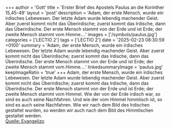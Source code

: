 +++
author = 'Gott'
title = 'Erster Brief des Apostels Paulus an die Korinther 15,45-49'
layout = 'post'
description = 'Adam, der erste Mensch, wurde ein irdisches Lebewesen. Der letzte Adam wurde lebendig machender Geist. Aber zuerst kommt nicht das Überirdische; zuerst kommt das Irdische, dann das Überirdische. Der erste Mensch stammt von der Erde und ist Erde; der zweite Mensch stammt vom Himme....'
images = ['/symbols/paulus.jpg']
categories = ['LECTIO 2']
tags = ['LECTIO 2']
date = '2025-02-23 08:30:59 +0100'
summary = 'Adam, der erste Mensch, wurde ein irdisches Lebewesen. Der letzte Adam wurde lebendig machender Geist. Aber zuerst kommt nicht das Überirdische; zuerst kommt das Irdische, dann das Überirdische. Der erste Mensch stammt von der Erde und ist Erde; der zweite Mensch stammt vom Himme....'
linkedsummaryImage = 'paulus.jpg'
keepImageRatio = 'true'
+++
Adam, der erste Mensch, wurde ein irdisches Lebewesen. Der letzte Adam wurde lebendig machender Geist.
Aber zuerst kommt nicht das Überirdische; zuerst kommt das Irdische, dann das Überirdische.
Der erste Mensch stammt von der Erde und ist Erde; der zweite Mensch stammt vom Himmel.<!--more-->
Wie der von der Erde irdisch war, so sind es auch seine Nachfahren. Und wie der vom Himmel himmlisch ist, so sind es auch seine Nachfahren.
Wie wir nach dem Bild des Irdischen gestaltet wurden, so werden wir auch nach dem Bild des Himmlischen gestaltet werden.<br> [Quelle: Evangelizo](https://evangeliumtagfuertag.org/DE/gospel)